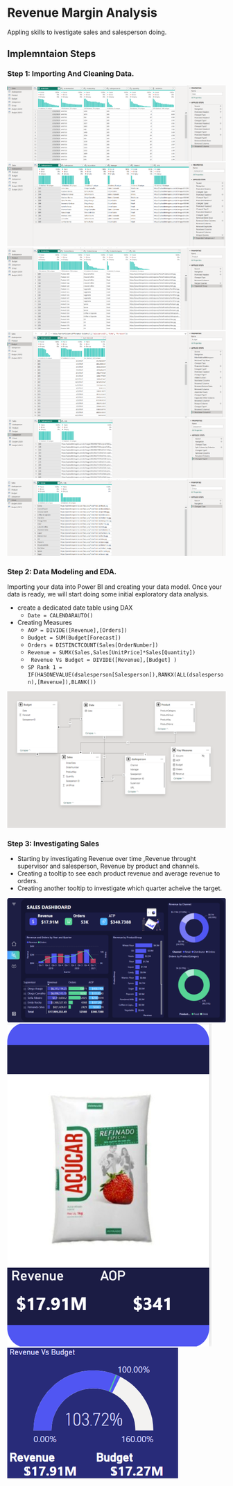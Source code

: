 # Revenue Margin Analysis
Appling skills to ivestigate sales and salesperson doing.

## Implemntaion Steps
### Step 1: Importing And Cleaning Data.
![](Images/5.png)
![](Images/6.png)
![](Images/7.png)
![](Images/8.png)
![](Images/9.png)
![](Images/10.png)


### Step 2: Data Modeling and EDA.
Importing your data into Power BI and creating your data model. Once your data is ready, we will start doing some initial exploratory data analysis.

* create a dedicated date table using DAX
  * ``` Date = CALENDARAUTO()  ```
* Creating Measures
  * ```AOP = DIVIDE([Revenue],[Orders])```
  * ```Budget = SUM(Budget[Forecast]) ```
  * ```Orders = DISTINCTCOUNT(Sales[OrderNumber])  ```
  * ```Revenue = SUMX(Sales,Sales[UnitPrice]*Sales[Quantity])  ```
  * ``` Revenue Vs Budget = DIVIDE([Revenue],[Budget] )```
  * ```SP Rank 1 = IF(HASONEVALUE(dsalesperson[Salesperson]),RANKX(ALL(dsalesperson),[Revenue]),BLANK())```

![](Images/4.png)

### Step 3: Investigating Sales

* Starting by investigating Revenue over time ,Revenue throught supervisor and salesperson, Revenue by product and channels.
* Creating a tooltip to see each product revenue and average revenue to orders.
* Creating another tooltip to investigate which quarter acheive the target.

![](Images/0.png)
![](Images/3.png)
![](Images/2.png)




























